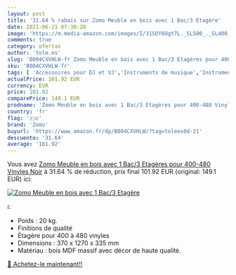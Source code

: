 ```yaml
---
layout: post
title: '31.64 % rabais sur Zomo Meuble en bois avec 1 Bac/3 Etagère'
date: 2021-06-21 07:30:20
image: 'https://m.media-amazon.com/images/I/31SOY8Ugt7L._SL500_._SL400_.jpg'
comments: true
category: ofertas
author: 'tole.es'
slug: 'B004CXVHLW-fr Zomo Meuble en bois avec 1 Bac/3 Etagères pour 400-480...'
sku: 'B004CXVHLW-fr'
tags: [ 'Accessoires pour DJ et VJ','Instruments de musique','Instruments de musique et Sono','Sacs, étuis et racks pour DJ','zomo','Équipement DJ et VJ', ]
actualPrice: 101.92 EUR
currency: EUR
price: 101.92
comparePrice: 149.1 EUR
prodname: 'Zomo Meuble en bois avec 1 Bac/3 Etagères pour 400-480 Vinyles Noir'
country: 'fr'
flag: '🇫🇷'
brand: 'Zomo'
buyurl: 'https://www.amazon.fr/dp/B004CXVHLW/?tag=tolees0d-21'
descuento: '31.64'
average: '101.92'
---
```


Vous avez [Zomo Meuble en bois avec 1 Bac/3 Etagères pour 400-480 Vinyles Noir](https://www.amazon.fr/dp/B004CXVHLW/?tag=tolees0d-21)  à  31.64 % de réduction, prix final  101.92 EUR (original: 149.1 EUR) ici:

[![Zomo Meuble en bois avec 1 Bac/3 Etagère](https://m.media-amazon.com/images/I/31SOY8Ugt7L._SL500_._SL400_.jpg)](https://www.amazon.fr/dp/B004CXVHLW/?tag=tolees0d-21)

ℹ️:

- Poids : 20 kg.
- Finitions de qualité
- Étagère pour 400 à 480 vinyles
- Dimensions : 370 x 1270 x 335 mm
- Matériau : bois MDF massif avec décor de haute qualité.

[🛒 Achetez-le maintenant!!](https://www.amazon.fr/dp/B004CXVHLW/?tag=tolees0d-21)
